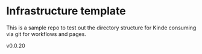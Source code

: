 # Infrastructure template

This is a sample repo to test out the directory structure for Kinde consuming via git for workflows and pages.

v0.0.20
